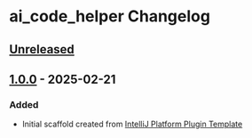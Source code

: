 <!-- Keep a Changelog guide -> https://keepachangelog.com -->

# ai_code_helper Changelog

## [Unreleased]

## [1.0.0] - 2025-02-21

### Added

- Initial scaffold created from [IntelliJ Platform Plugin Template](https://github.com/JetBrains/intellij-platform-plugin-template)

[Unreleased]: https://github.com/BaronCyrus/ai_code_helper/compare/v1.0.0...HEAD
[1.0.0]: https://github.com/BaronCyrus/ai_code_helper/commits/v1.0.0
